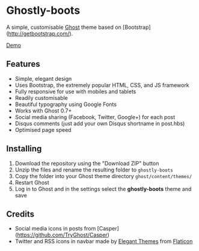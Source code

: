 # Ghostly-boots
A simple, customisable [Ghost](https://ghost.org/) theme based on [Bootstrap] (http://getbootstrap.com/).

 [Demo](http://mannumalhotra.com/)

## Features

* Simple, elegant design
* Uses Bootstrap, the extremely popular HTML, CSS, and JS framework
* Fully responsive for use with mobiles and tablets
* Readily customisable
* Beautiful typography using Google Fonts
* Works with Ghost 0.7+
* Social media sharing (Facebook, Twitter, Google+) for each post
* Disqus comments (just add your own Disqus shortname in post.hbs)
* Optimised page speed

## Installing

1. Download the repository using the "Download ZIP" button
2. Unzip the files and rename the resulting folder to `ghostly-boots`
3. Copy the folder into your Ghost theme directory `ghost/content/themes/`
4. Restart Ghost
5. Log in to Ghost and in the settings select the **ghostly-boots** theme and save

## Credits

* Social media icons in posts from [Casper] (https://github.com/TryGhost/Casper)
* Twitter and RSS icons in navbar made by [Elegant Themes](http://www.elegantthemes.com) from [Flaticon](http://www.flaticon.com)
